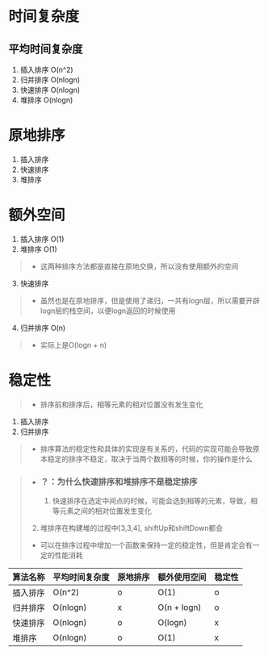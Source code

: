 # 时间复杂度

##  平均时间复杂度
1. 插入排序 O(n^2)
2. 归并排序 O(nlogn)
3. 快速排序 O(nlogn)
4. 堆排序 O(nlogn)

# 原地排序
1. 插入排序
2. 快速排序 
3. 堆排序

# 额外空间
1. 插入排序 O(1)
2. 堆排序 O(1)   
>- 这两种排序方法都是直接在原地交换，所以没有使用额外的空间
3. 快速排序 
>- 虽然也是在原地排序，但是使用了递归，一共有logn层，所以需要开辟logn层的栈空间，以便logn返回的时候使用
4. 归并排序 O(n)
>- 实际上是O(logn + n)

# 稳定性
>- 排序前和排序后，相等元素的相对位置没有发生变化
1. 插入排序
2. 归并排序
>- 排序算法的稳定性和具体的实现是有关系的，代码的实现可能会导致原本稳定的排序不稳定，取决于当两个数相等的时候，你的操作是什么

>- ### ？：为什么快速排序和堆排序不是稳定排序
>	1. 快速排序在选定中间点的时候，可能会选到相等的元素，导致，相等元素之间的相对位置发生变化
> 2. 堆排序在构建堆的过程中[3,3,4], shiftUp和shiftDown都会
>- 可以在排序过程中增加一个函数来保持一定的稳定性，但是肯定会有一定的性能消耗

|算法名称|平均时间复杂度|原地排序|额外使用空间|稳定性|
|---|---|--|--|--|
|插入排序|O(n^2)|o|O(1)|o|
|归并排序|O(nlogn)|x|O(n + logn)|o|
|快速排序|O(nlogn)|o|O(logn)|x|
|堆排序|O(nlogn)|o|O(1)|x|

